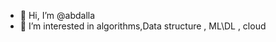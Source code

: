 - 👋 Hi, I’m @abdalla
- 👀 I’m interested in algorithms,Data structure , ML\DL , cloud 


<!---
abdalla1611/abdalla1611 is a ✨ special ✨ repository because its `README.md` (this file) appears on your GitHub profile.
You can click the Preview link to take a look at your changes.
--->
